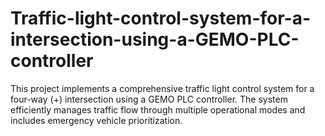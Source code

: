 # Traffic-light-control-system-for-a-intersection-using-a-GEMO-PLC-controller
This project implements a comprehensive traffic light control system for a four-way (+) intersection using a GEMO PLC controller. The system efficiently manages traffic flow through multiple operational modes and includes emergency vehicle prioritization.
